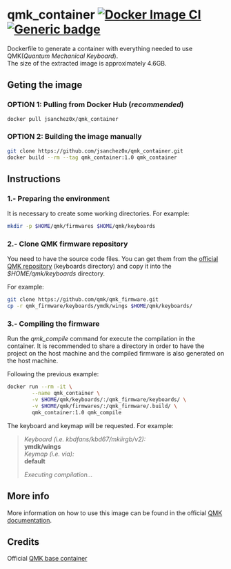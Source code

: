 # qmk_container [![Docker Image CI](https://github.com/jsanchez0x/qmk_container/actions/workflows/docker-image.yml/badge.svg)](https://github.com/jsanchez0x/qmk_container/actions/workflows/docker-image.yml) [![Generic badge](https://img.shields.io/badge/Docker-Hub-blue.svg?logo=docker&logoColor=white)](https://hub.docker.com/r/jsanchez0x/qmk_container)


Dockerfile to generate a container with everything needed to use QMK(*Quantum Mechanical Keyboard*).  
The size of the extracted image is approximately 4.6GB.

## Geting the image

### OPTION 1: Pulling from Docker Hub (*recommended*)
```bash
docker pull jsanchez0x/qmk_container
```

### OPTION 2: Building the image manually
```bash
git clone https://github.com/jsanchez0x/qmk_container.git
docker build --rm --tag qmk_container:1.0 qmk_container
```


## Instructions

### 1.- Preparing the environment
It is necessary to create some working directories. For example:
```bash
mkdir -p $HOME/qmk/firmwares $HOME/qmk/keyboards
```

### 2.- Clone QMK firmware repository
You need to have the source code files. You can get them from the [official QMK repository](https://github.com/qmk/qmk_firmware) (keyboards directory) and copy it into the *$HOME/qmk/keyboards* directory.

For example:
```bash
git clone https://github.com/qmk/qmk_firmware.git
cp -r qmk_firmware/keyboards/ymdk/wings $HOME/qmk/keyboards/
```

### 3.- Compiling the firmware
Run the *qmk_compile* command for execute the compilation in the container. It is recommended to share a directory in order to have the project on the host machine and the compiled firmware is also generated on the host machine.

Following the previous example:
```bash
docker run --rm -it \
        --name qmk_container \
        -v $HOME/qmk/keyboards/:/qmk_firmware/keyboards/ \
        -v $HOME/qmk/firmwares/:/qmk_firmware/.build/ \
        qmk_container:1.0 qmk_compile
```

The keyboard and keymap will be requested. For example:
> *Keyboard (i.e. kbdfans/kbd67/mkiirgb/v2):*  
> **ymdk/wings**  
> *Keymap (i.e. via):*  
>**default**
>
>*Executing compilation...*


## More info
More information on how to use this image can be found in the official [QMK documentation](https://docs.qmk.fm/#/).


## Credits
Official [QMK base container](https://github.com/qmk/qmk_base_container)
